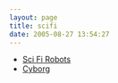 ```yaml
---
layout: page
title: scifi
date: 2005-08-27 13:54:27
---
```

* [Sci Fi Robots](/wiki/sci_fi_robots)
* [Cyborg](/wiki/cyborg)
